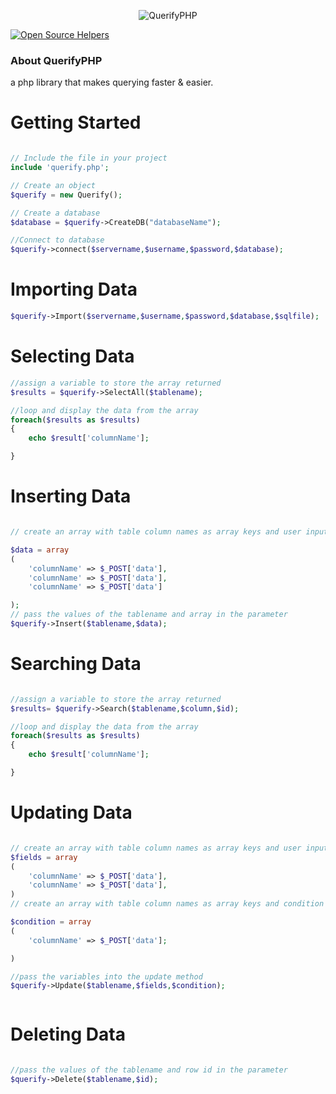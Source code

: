 <p align="center">
  <img src="img/querify.PNG" alt="QuerifyPHP">
</p>

[![Open Source Helpers](https://www.codetriage.com/blackdante101/querifyphp/badges/users.svg)](https://www.codetriage.com/blackdante101/querifyphp)

### About QuerifyPHP
a php library that makes querying faster & easier.

# Getting Started

```php

// Include the file in your project
include 'querify.php';

// Create an object
$querify = new Querify();

// Create a database
$database = $querify->CreateDB("databaseName");

//Connect to database
$querify->connect($servername,$username,$password,$database);


```
# Importing Data 

```php
$querify->Import($servername,$username,$password,$database,$sqlfile);
```


# Selecting Data
```php
//assign a variable to store the array returned 
$results = $querify->SelectAll($tablename);

//loop and display the data from the array
foreach($results as $results)
{
	echo $result['columnName'];

}
```

# Inserting Data
```php

// create an array with table column names as array keys and user inputs as array values

$data = array 
(
	'columnName' => $_POST['data'],
	'columnName' => $_POST['data'],
	'columnName' => $_POST['data']

);
// pass the values of the tablename and array in the parameter
$querify->Insert($tablename,$data);

```

# Searching Data
```php

//assign a variable to store the array returned 
$results= $querify->Search($tablename,$column,$id);

//loop and display the data from the array
foreach($results as $results)
{
	echo $result['columnName'];

}

```

# Updating Data 
```php 

// create an array with table column names as array keys and user inputs as array values
$fields = array
(
	'columnName' => $_POST['data'],
	'columnName' => $_POST['data'],
)
// create an array with table column names as array keys and condition value as array values

$condition = array 
(
	'columnName' => $_POST['data'];

)

//pass the variables into the update method
$querify->Update($tablename,$fields,$condition);



```


# Deleting Data
```php

//pass the values of the tablename and row id in the parameter
$querify->Delete($tablename,$id);

```

